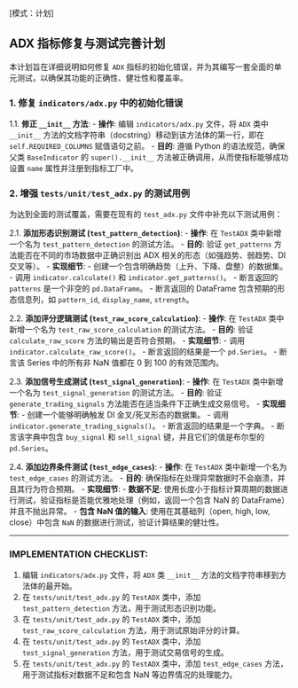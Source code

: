 [模式：计划]

## ADX 指标修复与测试完善计划

本计划旨在详细说明如何修复 `ADX` 指标的初始化错误，并为其编写一套全面的单元测试，以确保其功能的正确性、健壮性和覆盖率。

### 1. 修复 `indicators/adx.py` 中的初始化错误

1.1. **修正 `__init__` 方法**:
    - **操作**: 编辑 `indicators/adx.py` 文件，将 `ADX` 类中 `__init__` 方法的文档字符串（docstring）移动到该方法体的第一行，即在 `self.REQUIRED_COLUMNS` 赋值语句之前。
    - **目的**: 遵循 Python 的语法规范，确保父类 `BaseIndicator` 的 `super().__init__` 方法被正确调用，从而使指标能够成功设置 `name` 属性并注册到指标工厂中。

### 2. 增强 `tests/unit/test_adx.py` 的测试用例

为达到全面的测试覆盖，需要在现有的 `test_adx.py` 文件中补充以下测试用例：

2.1. **添加形态识别测试 (`test_pattern_detection`)**:
    - **操作**: 在 `TestADX` 类中新增一个名为 `test_pattern_detection` 的测试方法。
    - **目的**: 验证 `get_patterns` 方法能否在不同的市场数据中正确识别出 ADX 相关的形态（如强趋势、弱趋势、DI交叉等）。
    - **实现细节**:
        - 创建一个包含明确趋势（上升、下降、盘整）的数据集。
        - 调用 `indicator.calculate()` 和 `indicator.get_patterns()`。
        - 断言返回的 `patterns` 是一个非空的 `pd.DataFrame`。
        - 断言返回的 DataFrame 包含预期的形态信息列，如 `pattern_id`, `display_name`, `strength`。

2.2. **添加评分逻辑测试 (`test_raw_score_calculation`)**:
    - **操作**: 在 `TestADX` 类中新增一个名为 `test_raw_score_calculation` 的测试方法。
    - **目的**: 验证 `calculate_raw_score` 方法的输出是否符合预期。
    - **实现细节**:
        - 调用 `indicator.calculate_raw_score()`。
        - 断言返回的结果是一个 `pd.Series`。
        - 断言该 Series 中的所有非 NaN 值都在 0 到 100 的有效范围内。

2.3. **添加信号生成测试 (`test_signal_generation`)**:
    - **操作**: 在 `TestADX` 类中新增一个名为 `test_signal_generation` 的测试方法。
    - **目的**: 验证 `generate_trading_signals` 方法能否在适当条件下正确生成交易信号。
    - **实现细节**:
        - 创建一个能够明确触发 DI 金叉/死叉形态的数据集。
        - 调用 `indicator.generate_trading_signals()`。
        - 断言返回的结果是一个字典。
        - 断言该字典中包含 `buy_signal` 和 `sell_signal` 键，并且它们的值是布尔型的 `pd.Series`。

2.4. **添加边界条件测试 (`test_edge_cases`)**:
    - **操作**: 在 `TestADX` 类中新增一个名为 `test_edge_cases` 的测试方法。
    - **目的**: 确保指标在处理异常数据时不会崩溃，并且其行为符合预期。
    - **实现细节**:
        - **数据不足**: 使用长度小于指标计算周期的数据进行测试，验证指标是否能优雅地处理（例如，返回一个包含 NaN 的 DataFrame）并且不抛出异常。
        - **包含 NaN 值的输入**: 使用在其基础列（open, high, low, close）中包含 `NaN` 的数据进行测试，验证计算结果的健壮性。

---
### IMPLEMENTATION CHECKLIST:

1.  编辑 `indicators/adx.py` 文件，将 `ADX` 类 `__init__` 方法的文档字符串移到方法体的最开始。
2.  在 `tests/unit/test_adx.py` 的 `TestADX` 类中，添加 `test_pattern_detection` 方法，用于测试形态识别功能。
3.  在 `tests/unit/test_adx.py` 的 `TestADX` 类中，添加 `test_raw_score_calculation` 方法，用于测试原始评分的计算。
4.  在 `tests/unit/test_adx.py` 的 `TestADX` 类中，添加 `test_signal_generation` 方法，用于测试交易信号的生成。
5.  在 `tests/unit/test_adx.py` 的 `TestADX` 类中，添加 `test_edge_cases` 方法，用于测试指标对数据不足和包含 NaN 等边界情况的处理能力。 